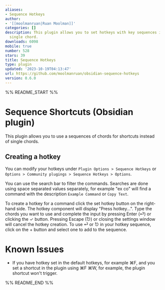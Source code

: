 ```yaml
---
aliases:
- Sequence Hotkeys
author:
- '[[moolmanruan|Ruan Moolman]]'
categories: []
description: This plugin allows you to set hotkeys with key sequences instead of a
  single chord.
downloads: 6098
mobile: true
number: 528
stars: 39
title: Sequence Hotkeys
type: plugin
updated: '2023-10-19T04:13:47'
url: https://github.com/moolmanruan/obsidian-sequence-hotkeys
version: 0.6.0
---
```


%% README_START %%

# Sequence Shortcuts (Obsidian plugin)

This plugin allows you to use a sequences of chords for shortcuts instead of single chords.

## Creating a hotkey

You can modify your hotkeys under `Plugin Options > Sequence Hotkeys` or `Options > Community plugings > Sequence Hotkeys > Options`.

You can use the search bar to filter the commands. Searches are done using space separated values separately, for example "ex co" will find a command with the description `Example Command` or `Copy Text`.

To create a hotkey for a command click the set hotkey button on the right-hand side. The hotkey component will display "Press hotkey...". Type the chords you want to use and complete the input by pressing Enter (⏎) or clicking the ✓ button. Pressing Escape (⎋) or closing the settings window will cancel the hotkey creation. To use ⏎ or ⎋ in your hotkey sequence, click on the + button and select one to add to the sequence.

# Known Issues

-   If you have hotkey set in the default hotkeys, for example ⌘F, and you set a shortcut in the plugin using ⌘F ⌘W, for example, the plugin shortcut won't trigger.


%% README_END %%